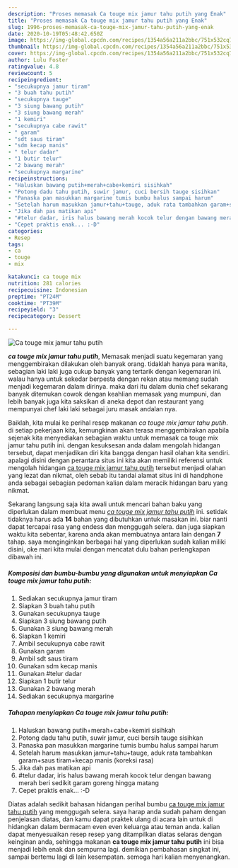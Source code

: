 ```yaml
---
description: "Proses memasak Ca touge mix jamur tahu putih yang Enak"
title: "Proses memasak Ca touge mix jamur tahu putih yang Enak"
slug: 1996-proses-memasak-ca-touge-mix-jamur-tahu-putih-yang-enak
date: 2020-10-19T05:48:42.650Z
image: https://img-global.cpcdn.com/recipes/1354a56a211a2bbc/751x532cq70/ca-touge-mix-jamur-tahu-putih-foto-resep-utama.jpg
thumbnail: https://img-global.cpcdn.com/recipes/1354a56a211a2bbc/751x532cq70/ca-touge-mix-jamur-tahu-putih-foto-resep-utama.jpg
cover: https://img-global.cpcdn.com/recipes/1354a56a211a2bbc/751x532cq70/ca-touge-mix-jamur-tahu-putih-foto-resep-utama.jpg
author: Lulu Foster
ratingvalue: 4.8
reviewcount: 5
recipeingredient:
- "secukupnya jamur tiram"
- "3 buah tahu putih"
- "secukupnya tauge"
- "3 siung bawang putih"
- "3 siung bawang merah"
- "1 kemiri"
- "secukupnya cabe rawit"
- " garam"
- "sdt saus tiram"
- "sdm kecap manis"
- " telur dadar"
- "1 butir telur"
- "2 bawang merah"
- "secukupnya margarine"
recipeinstructions:
- "Haluskan bawang putih+merah+cabe+kemiri sisihkah"
- "Potong dadu tahu putih, suwir jamur, cuci bersih tauge sisihkan"
- "Panaska pan masukkan margarine tumis bumbu halus sampai harum"
- "Setelah harum masukkan jamur+tahu+tauge, aduk rata tambahkan garam+saus tiram+kecap manis (koreksi rasa)"
- "Jika dah pas matikan api"
- "#telur dadar, iris halus bawang merah kocok telur dengan bawang merah beri sedikit garam goreng hingga matang"
- "Cepet praktis enak... :-D"
categories:
- Resep
tags:
- ca
- touge
- mix

katakunci: ca touge mix 
nutrition: 281 calories
recipecuisine: Indonesian
preptime: "PT24M"
cooktime: "PT39M"
recipeyield: "3"
recipecategory: Dessert

---
```



![Ca touge mix jamur tahu putih](https://img-global.cpcdn.com/recipes/1354a56a211a2bbc/751x532cq70/ca-touge-mix-jamur-tahu-putih-foto-resep-utama.jpg)

<b><i>ca touge mix jamur tahu putih</i></b>, Memasak menjadi suatu kegemaran yang menggembirakan dilakukan oleh banyak orang. tidaklah hanya para wanita, sebagian laki laki juga cukup banyak yang tertarik dengan kegemaran ini. walau hanya untuk sekedar berpesta dengan rekan atau memang sudah menjadi kegemaran dalam dirinya. maka dari itu dalam dunia chef sekarang banyak ditemukan cowok dengan keahlian memasak yang mumpuni, dan lebih banyak juga kita saksikan di aneka depot dan restaurant yang mempunyai chef laki laki sebagai juru masak andalan nya.

Baiklah, kita mulai ke perihal resep makanan <i>ca touge mix jamur tahu putih</i>. di setiap pekerjaan kita, kemungkinan akan terasa menggembirakan apabila sejenak kita menyediakan sebagian waktu untuk memasak ca touge mix jamur tahu putih ini. dengan kesuksesan anda dalam mengolah hidangan tersebut, dapat menjadikan diri kita bangga dengan hasil olahan kita sendiri. apalagi disini dengan perantara situs ini kita akan memiliki referensi untuk mengolah hidangan <u>ca touge mix jamur tahu putih</u> tersebut menjadi olahan yang lezat dan nikmat, oleh sebab itu tandai alamat situs ini di handphone anda sebagai sebagian pedoman kalian dalam meracik hidangan baru yang nikmat.




Sekarang langsung saja kita awali untuk mencari bahan baku yang diperlukan dalam membuat menu <u><i>ca touge mix jamur tahu putih</i></u> ini. setidak tidaknya harus ada <b>14</b> bahan yang dibutuhkan untuk masakan ini. biar nanti dapat tercapai rasa yang endess dan menggugah selera. dan juga siapkan waktu kita sebentar, karena anda akan membuatnya antara lain dengan <b>7</b> tahap. saya menginginkan berbagai hal yang diperlukan sudah kalian miliki disini, oke mari kita mulai dengan mencatat dulu bahan perlengkapan dibawah ini.

<!--inarticleads1-->

##### Komposisi dan bumbu-bumbu yang digunakan untuk menyiapkan Ca touge mix jamur tahu putih:

1. Sediakan secukupnya jamur tiram
1. Siapkan 3 buah tahu putih
1. Gunakan secukupnya tauge
1. Siapkan 3 siung bawang putih
1. Gunakan 3 siung bawang merah
1. Siapkan 1 kemiri
1. Ambil secukupnya cabe rawit
1. Gunakan  garam
1. Ambil sdt saus tiram
1. Gunakan sdm kecap manis
1. Gunakan  #telur dadar
1. Siapkan 1 butir telur
1. Gunakan 2 bawang merah
1. Sediakan secukupnya margarine




<!--inarticleads2-->

##### Tahapan menyiapkan Ca touge mix jamur tahu putih:

1. Haluskan bawang putih+merah+cabe+kemiri sisihkah
1. Potong dadu tahu putih, suwir jamur, cuci bersih tauge sisihkan
1. Panaska pan masukkan margarine tumis bumbu halus sampai harum
1. Setelah harum masukkan jamur+tahu+tauge, aduk rata tambahkan garam+saus tiram+kecap manis (koreksi rasa)
1. Jika dah pas matikan api
1. #telur dadar, iris halus bawang merah kocok telur dengan bawang merah beri sedikit garam goreng hingga matang
1. Cepet praktis enak... :-D




Diatas adalah sedikit bahasan hidangan perihal bumbu <u>ca touge mix jamur tahu putih</u> yang menggugah selera. saya harap anda sudah paham dengan penjelasan diatas, dan kamu dapat praktek ulang di acara lain untuk di hidangkan dalam bermacam even even keluarga atau teman anda. kalian dapat menyesuaikan resep resep yang ditampilkan diatas selaras dengan keinginan anda, sehingga makanan <b>ca touge mix jamur tahu putih</b> ini bisa menjadi lebih enak dan sempurna lagi. demikian pembahasan singkat ini, sampai bertemu lagi di lain kesempatan. semoga hari kalian menyenangkan.
